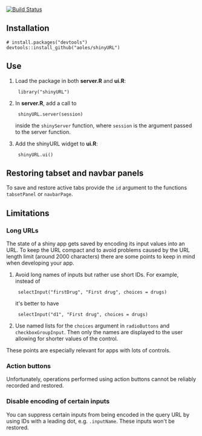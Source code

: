 [![Build Status](https://travis-ci.org/aoles/shinyURL.svg)](https://travis-ci.org/aoles/shinyURL)

## Installation

    # install.packages("devtools")
    devtools::install_github("aoles/shinyURL")

## Use

1. Load the package in both **server.R** and **ui.R**:

        library("shinyURL")

2. In **server.R**, add a call to
    
        shinyURL.server(session)
        
    inside the `shinyServer` function, where `session` is the argument passed to the server function.
        
3. Add the shinyURL widget to **ui.R**:

        shinyURL.ui()
        
## Restoring tabset and navbar panels

To save and restore active tabs provide the `id` argument to the functions `tabsetPanel` or `navbarPage`.

## Limitations

### Long URLs

The state of a shiny app gets saved by encoding its input values into an URL. To keep the URL compact and to avoid problems caused by the URL length limit (around 2000 characters) there are some points to keep in mind when developing your app.

1. Avoid long names of inputs but rather use short IDs. For example, instead of

        selectInput("firstDrug", "First drug", choices = drugs)
    
    it's better to have

        selectInput("d1", "First drug", choices = drugs)

2. Use named lists for the `choices` argument in `radioButtons` and `checkboxGroupInput`. Then only the names are displayed to the user allowing for shorter values of the control.

These points are especially relevant for apps with lots of controls.

### Action buttons

Unfortunately, operations performed using action buttons cannot be reliably recorded and restored. 

### Disable encoding of certain inputs

You can suppress certain inputs from being encoded in the query URL by using IDs with a leading dot, e.g. `.inputName`. These inputs won't be restored.
